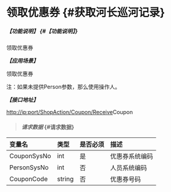 # 领取优惠券 {#获取河长巡河记录}

##### _【功能说明】_ {#【功能说明】}

领取优惠券

_**【应用场景】**_

领取优惠券

注：如果未提供Person参数，那么使用操作人。

_**【接口地址】**_

[http://ip:port/ShopAction/Coupon/Receive](http://ip:port/HMQuery/PatrolRiver/GetPatrolRivers)Coupon

> #### _请求数据_ {#请求数据}

| 变量名 | 类型 | 是否必须 | 描述 |
| :--- | :--- | :--- | :--- |
| CouponSysNo | int | 是 | 优惠券系统编码 |
| PersonSysNo | int | 否 | 人员系统编码 |
| CouponCode | string | 否 | 优惠券号码 |



